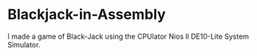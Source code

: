 # Blackjack-in-Assembly
I made a game of Black-Jack using the CPUlator Nios ll DE10-Lite System Simulator.
